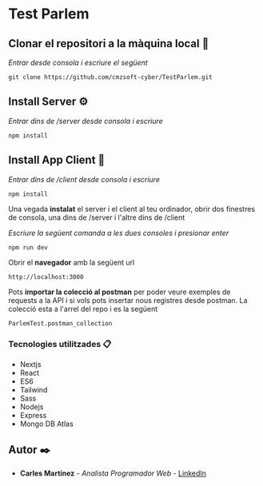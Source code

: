 # Test Parlem

## Clonar el repositori a la màquina local 📖

_Entrar desde consola i escriure el següent_

```
git clone https://github.com/cmzsoft-cyber/TestParlem.git
```


## Install Server ⚙️

_Entrar dins de /server desde consola i escriure_

```
npm install
```

## Install App Client 🚀

_Entrar dins de /client desde consola i escriure_

```
npm install
```

Una vegada **instalat** el server i el client al teu ordinador, obrir dos finestres de consola, una dins de /server i l'altre dins de /client

_Escriure la següent comanda a les dues consoles i presionar enter_
```
npm run dev
```

Obrir el **navegador** amb la següent url

```
http://localhost:3000
```

Pots **importar la colecció al postman** per poder veure exemples de requests a la API i si vols pots insertar nous registres desde postman. 
La colecció esta a l'arrel del repo i es la següent

```
ParlemTest.postman_collection
```

### Tecnologies utilitzades 📋
* Nextjs
* React
* ES6
* Tailwind
* Sass
* Nodejs
* Express
* Mongo DB Atlas


## Autor ✒️

* **Carles Martínez** - *Analista Programador Web* - [LinkedIn](https://www.linkedin.com/in/carles-martinez/)

